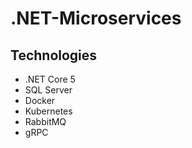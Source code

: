 # .NET-Microservices

## Technologies

- .NET Core 5
- SQL Server
- Docker
- Kubernetes
- RabbitMQ
- gRPC

